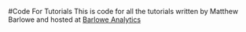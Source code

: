 #Code For Tutorials
This is code for all the tutorials written by Matthew Barlowe and hosted at [Barlowe Analytics](barloweanalytics.com/tutorials.html)
